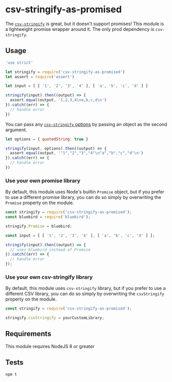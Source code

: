 # csv-stringify-as-promised

The [`csv-stringify`](http://npmjs.com/csv-stringify) is great, but it doesn't support promises! This module is a lightweight promise wrapper around it. The only prod dependency is `csv-stringify`.

## Usage

```js
'use strict'

let stringify = require('csv-stringify-as-promised')
let assert = require('assert')

let input = [ [ '1', '2', '3', '4' ], [ 'a', 'b', 'c', 'd' ] ]

stringify(input).then((output) => {
  assert.equal(output, '1,2,3,4\na,b,c,d\n')
}).catch((err) => {
  // handle error
})
```

You can pass any [`csv-stringify` options](http://csv.adaltas.com/stringify/) by passing an object as the second argument.

```js
let options = { quotedString: true }

stringify(input, options).then((output) => {
  assert.equal(output, '"1","2","3","4"\n"a","b","c","d"\n')
}).catch((err) => {
  // handle error
})
```


### Use your own promise library

By default, this module uses Node's builtin `Promise` object, but if you prefer to use a different promise library, you can do so simply by overwriting the `Promise` property on the module.

```js
const stringify = require('csv-stringify-as-promised');
const bluebird = require('bluebird');

stringify.Promise = bluebird;

const input = [ [ '1', '2', '3', '4' ], [ 'a', 'b', 'c', 'd' ] ];

stringify(input).then((output) => {
  // uses bluebird instead of Promise
}).catch((err) => {
  // handle error
});
```

### Use your own csv-stringify library

By default, this module uses `csv-stringify` library, but if you prefer to use a different CSV library, you can do so simply by overwriting the `csvStringify` property on the module.

```js
const stringify = require('csv-stringify-as-promised');

stringify.csvStringify = yourCustomLibrary;
```

## Requirements

This module requires NodeJS 8 or greater

## Tests

```
npm t
```

